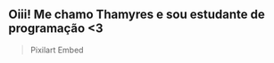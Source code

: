 ## Oiii! Me chamo Thamyres e sou estudante de programação <3

<blockquote class="pix-embed-wrap"><div class="pix-embed-activity" data-id="sr2ba4bb8ce7d08" data-width="45" data-height="45" data-type="art" data-theme="dark" data-show-edit="1">Pixilart Embed</div></blockquote><script async="async" src="https://www.pixilart.com/js/embed.js?v=1.0.4"></script>
